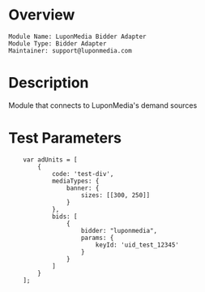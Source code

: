 # Overview

```
Module Name: LuponMedia Bidder Adapter
Module Type: Bidder Adapter
Maintainer: support@luponmedia.com
```

# Description

Module that connects to LuponMedia's demand sources

# Test Parameters
```
    var adUnits = [
        {
            code: 'test-div',
            mediaTypes: {
                banner: {
                    sizes: [[300, 250]]
                }
            },
            bids: [
                {
                    bidder: "luponmedia",
                    params: {
                        keyId: 'uid_test_12345'
                    }
                }
            ]
        }
    ];
```
